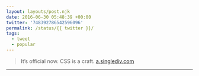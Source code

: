```yaml
---
layout: layouts/post.njk
date: 2016-06-30 05:48:39 +00:00
twitter: '748392786542596096'
permalink: /status/{{ twitter }}/
tags: 
  - tweet
  - popular
---
```


> It’s official now. CSS is a craft. [a.singlediv.com](https://a.singlediv.com)

---
